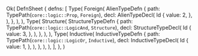 Ok(
    DefnSheet {
        defns: [
            Type(
                Foreign(
                    AlienTypeDefn {
                        path: TypePath(`core::logic::Prop`, `Foreign`),
                        decl: AlienTypeDecl(
                            Id {
                                value: 2,
                            },
                        ),
                    },
                ),
            ),
            Type(
                Structure(
                    StructureTypeDefn {
                        path: TypePath(`core::logic::LogicAnd`, `Structure`),
                        decl: StructureTypeDecl(
                            Id {
                                value: 3,
                            },
                        ),
                    },
                ),
            ),
            Type(
                Inductive(
                    InductiveTypeDefn {
                        path: TypePath(`core::logic::LogicOr`, `Inductive`),
                        decl: InductiveTypeDecl(
                            Id {
                                value: 1,
                            },
                        ),
                    },
                ),
            ),
        ],
    },
)